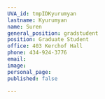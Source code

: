 ```yaml
---
UVA_id: tmpIDKyurumyan
lastname: Kyurumyan
name: Suren
general_position: gradstudent
position: Graduate Student
office: 403 Kerchof Hall
phone: 434-924-3776
email: 
image: 
personal_page:
published: false

---
```


